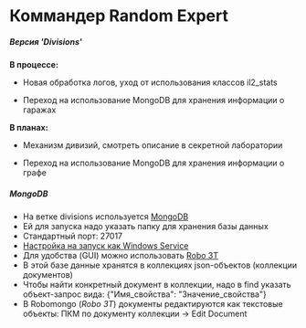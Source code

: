 # Коммандер Random Expert
##### Версия 'Divisions'
**В процессе:**

* Новая обработка логов, уход от использования классов il2_stats

* Переход на использование MongoDB для хранения информации о гаражах

**В планах:**

* Механизм дивизий, смотреть описание в секретной лаборатории

* Переход на использование MongoDB для хранения информации о графе



##### MongoDB
* На ветке divisions используется [MongoDB](https://www.mongodb.com/download-center?jmp=nav#community)
* Ей для запуска надо указать папку для хранения базы данных
* Стандартный порт: 27017
* [Настройка на запуск как Windows Service](https://stackoverflow.com/questions/2438055/how-to-run-mongodb-as-windows-service)
* Для удобства (GUI) можно использовать [Robo 3T](https://robomongo.org)
* В этой базе данные хранятся в коллекциях json-объектов (коллекции документов)
* Чтобы найти конкретный документ в коллекции, надо в find указать объект-запрос вида: {"Имя_свойства": "Значение_свойства"}
* В Robomongo (*Robo 3T*) документы редактируются как текстовые объекты: ПКМ по документу коллекции -> Edit Document
